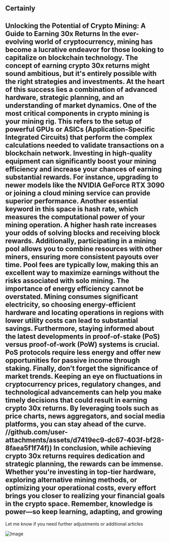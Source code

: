Certainly
---
**Unlocking the Potential of Crypto Mining: A Guide to Earning 30x Returns**
In the ever-evolving world of cryptocurrency, mining has become a lucrative endeavor for those looking to capitalize on blockchain technology. The concept of earning **crypto 30x** returns might sound ambitious, but it's entirely possible with the right strategies and investments. At the heart of this success lies a combination of advanced hardware, strategic planning, and an understanding of market dynamics.
One of the most critical components in crypto mining is your **mining rig**. This refers to the setup of powerful GPUs or ASICs (Application-Specific Integrated Circuits) that perform the complex calculations needed to validate transactions on a blockchain network. Investing in high-quality equipment can significantly boost your mining efficiency and increase your chances of earning substantial rewards. For instance, upgrading to newer models like the NVIDIA GeForce RTX 3090 or joining a **cloud mining service** can provide superior performance.
Another essential keyword in this space is **hash rate**, which measures the computational power of your mining operation. A higher hash rate increases your odds of solving blocks and receiving block rewards. Additionally, participating in a **mining pool** allows you to combine resources with other miners, ensuring more consistent payouts over time. Pool fees are typically low, making this an excellent way to maximize earnings without the risks associated with solo mining.
The importance of **energy efficiency** cannot be overstated. Mining consumes significant electricity, so choosing energy-efficient hardware and locating operations in regions with lower utility costs can lead to substantial savings. Furthermore, staying informed about the latest developments in **proof-of-stake (PoS)** versus **proof-of-work (PoW)** systems is crucial. PoS protocols require less energy and offer new opportunities for passive income through staking.
Finally, don’t forget the significance of **market trends**. Keeping an eye on fluctuations in cryptocurrency prices, regulatory changes, and technological advancements can help you make timely decisions that could result in earning **crypto 30x** returns. By leveraging tools such as **price charts**, news aggregators, and social media platforms, you can stay ahead of the curve.
 //github.com/user-attachments/assets/d7419ec9-dc67-403f-bf28-8faea5f1f74f))
In conclusion, while achieving **crypto 30x** returns requires dedication and strategic planning, the rewards can be immense. Whether you're investing in top-tier hardware, exploring alternative mining methods, or optimizing your operational costs, every effort brings you closer to realizing your financial goals in the crypto space. Remember, knowledge is power—so keep learning, adapting, and growing
--- 
Let me know if you need further adjustments or additional articles

![Image](https://github.com/user-attachments/assets/4a25d116-2220-4385-b08e-f287af8fcbc4)
